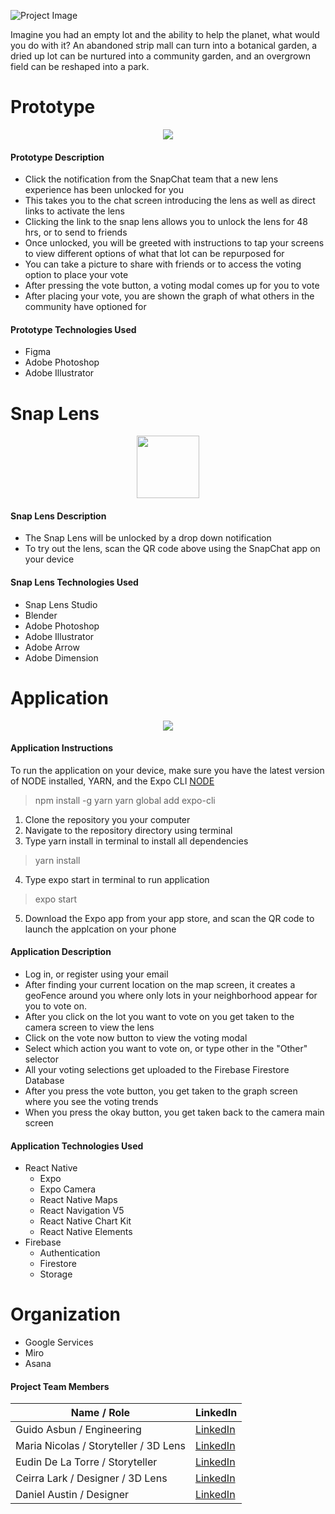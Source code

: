 ![Project Image](https://snap-academy-final.s3.amazonaws.com/dreamGreen2.png)

Imagine you had an empty lot and the ability to help the planet, what would you do with it? An abandoned strip mall can turn into a botanical garden, a dried up lot can be nurtured into a community garden, and an overgrown field can be reshaped into a park.
# Prototype
<p align="center">
<img src="https://snap-academy-final.s3.amazonaws.com/Prototype.gif">
</p>


#### Prototype Description
* Click the notification from the SnapChat team that a new lens experience has been unlocked for you
* This takes you to the chat screen introducing the lens as well as direct links to activate the lens
* Clicking the link to the snap lens allows you to unlock the lens for 48 hrs, or to send to friends
* Once unlocked, you will be greeted with instructions to tap your screens to view different options of what that lot can be repurposed for
* You can take a picture to share with friends or to access the voting option to place your vote
* After pressing the vote button, a voting modal comes up for you to vote
* After placing your vote, you are shown the graph of what others in the community have optioned for
#### Prototype Technologies Used
* Figma
* Adobe Photoshop
* Adobe Illustrator 

# Snap Lens
<p align="center">
<img width="100" src="https://snap-academy-final.s3.amazonaws.com/Screen+Shot+2021-08-12+at+11.49.46+AM.png">
</p>

#### Snap Lens Description
* The Snap Lens will be unlocked by a drop down notification 
* To try out the lens, scan the QR code above using the SnapChat app on your device

#### Snap Lens Technologies Used
* Snap Lens Studio
* Blender
* Adobe Photoshop
* Adobe Illustrator
* Adobe Arrow
* Adobe Dimension

# Application
<p align="center">
<img src="https://snap-academy-final.s3.amazonaws.com/functionalDemo.gif">
</p>

#### Application Instructions
To run the application on your device, make sure you have the latest version of NODE installed, YARN, and the Expo CLI
[NODE]("https://nodejs.org/en/")
> npm install -g yarn
> yarn global add expo-cli
  1. Clone the repository you your computer
  2. Navigate to the repository directory using terminal
  3. Type yarn install in terminal to install all dependencies 
  >  yarn install
  4. Type expo start in terminal to run application
  > expo start
  5. Download the Expo app from your app store, and scan the QR code to launch the applcation on your phone

#### Application Description
* Log in, or register using your email
* After finding your current location on the map screen, it creates a geoFence around you where only lots in your neighborhood appear for you to vote on. 
* After you click on the lot you want to vote on you get taken to the camera screen to view the lens
* Click on the vote now button to view the voting modal
* Select which action you want to vote on, or type other in the "Other" selector
* All your voting selections get uploaded to the Firebase Firestore Database
* After you press the vote button, you get taken to the graph screen where you see the voting trends
* When you press the okay button, you get taken back to the camera main screen
#### Application Technologies Used
* React Native
  * Expo
  * Expo Camera
  * React Native Maps
  * React Navigation V5
  * React Native Chart Kit
  * React Native Elements
* Firebase
  * Authentication
  * Firestore
  * Storage
# Organization
* Google Services
* Miro
* Asana


#### Project Team Members
| Name / Role | LinkedIn |
| ----------- | ----------- | 
| Guido Asbun  /  Engineering | [LinkedIn](https://www.youtube.com/watch?v=dQw4w9WgXcQ) |
| Maria Nicolas / Storyteller / 3D Lens | [LinkedIn](https://www.linkedin.com/in/mariaxnicolas/) |
| Eudin De La Torre / Storyteller | [LinkedIn](https://www.linkedin.com/in/eudin/) |
| Ceirra Lark / Designer / 3D Lens | [LinkedIn](https://www.linkedin.com/in/ceirra-l-85382538/) |
| Daniel Austin / Designer | [LinkedIn](https://www.linkedin.com/in/imdanielaustin/) |

